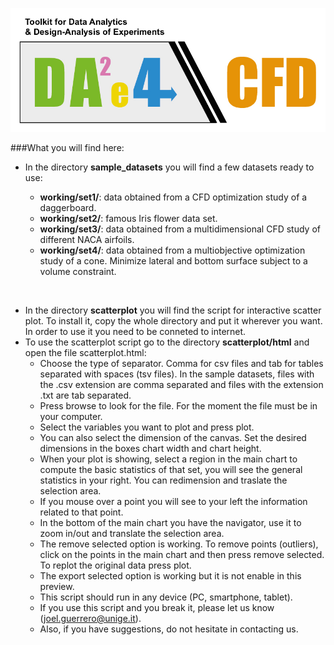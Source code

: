 <!--# DAE4CFD-->

![](../daelogo.png)


###What you will find here:

* In the directory **sample_datasets** you will find a few datasets ready to use:

	* **working/set1/**: data obtained from a CFD optimization study of a daggerboard.
	* **working/set2/**: famous Iris flower data set.
	* **working/set3/**: data obtained from a multidimensional CFD study of different NACA airfoils.
	* **working/set4/**: data obtained from a multiobjective optimization study of a cone.  Minimize lateral and bottom surface subject to a volume constraint.

&nbsp;
&nbsp;

* In the directory **scatterplot** you will find the script for interactive scatter plot.  To install it, copy the whole directory and put it wherever you want.  In order to use it you need to be conneted to internet.
* To use the scatterplot script go to the directory **scatterplot/html** and open the file scatterplot.html:
	* Choose the type of separator. Comma for csv files and tab for tables separated with spaces (tsv files).  In the sample datasets, files with the .csv extension are comma separated and files with the extension .txt are tab separated.
	* Press browse to look for the file.  For the moment the file must be in your computer.  
	* Select the variables you want to plot and press plot.  
	* You can also select the dimension of the canvas. Set the desired dimensions in the boxes chart width and chart height.
	*  When your plot is showing, select a region in the main chart to compute the basic statistics of that set, you will see the general statistics in your right. You can redimension and traslate the selection area.
	*  If you mouse over a point you will see to your left the information related to that point.  
	*  In the bottom of the main chart you have the navigator, use it to zoom in/out and translate the selection area.
	*  The remove selected option is working.  To remove points (outliers), click on the points in the main chart and then press remove selected.  To replot the original data press plot.
	*  The export selected option is working but it is not enable in this preview.
	*  This script should run in any device (PC, smartphone, tablet). 
	*  If you use this script and you break it, please let us know (joel.guerrero@unige.it).
	*  Also, if you have suggestions, do not hesitate in contacting us.
	